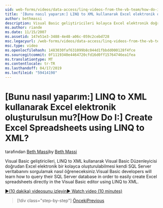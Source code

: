 ```yaml
---
uid: web-forms/videos/data-access/linq-videos-from-the-vb-team/how-do-i-create-excel-spreadsheets-using-linq-to-xml
title: '[Bunu nasıl yaparım:] LINQ to XML kullanarak Excel elektronik oluşturulsun mu? | Microsoft Docs'
author: bethmassi
description: Visual Basic geliştiricileri kolayca Excel elektronik doğrudan Visual Basic Düzenleyicisi'nde bize oluşturabilmek için kendi SQL Server veritabanını sorgulama hakkında bilgi edineceksiniz...
ms.author: riande
ms.date: 11/15/2007
ms.assetid: 147e51e3-3488-4e48-a06c-059c2cebd728
msc.legacyurl: /web-forms/videos/data-access/linq-videos-from-the-vb-team/how-do-i-create-excel-spreadsheets-using-linq-to-xml
msc.type: video
ms.openlocfilehash: 1483030faf631099b8c044d1fbbdd000128f4fce
ms.sourcegitcommit: 0f1119340e4464720cfd16d0ff15764746ea1fea
ms.translationtype: MT
ms.contentlocale: tr-TR
ms.lasthandoff: 04/17/2019
ms.locfileid: "59414198"
---
```

# <a name="how-do-i-create-excel-spreadsheets-using-linq-to-xml"></a><span data-ttu-id="de7a0-104">[Bunu nasıl yaparım:] LINQ to XML kullanarak Excel elektronik oluşturulsun mu?</span><span class="sxs-lookup"><span data-stu-id="de7a0-104">[How Do I:] Create Excel Spreadsheets using LINQ to XML?</span></span>

<span data-ttu-id="de7a0-105">tarafından [Beth Massi](https://github.com/bethmassi)</span><span class="sxs-lookup"><span data-stu-id="de7a0-105">by [Beth Massi](https://github.com/bethmassi)</span></span>

<span data-ttu-id="de7a0-106">Visual Basic geliştiricileri, LINQ to XML kullanarak Visual Basic Düzenleyicisi doğrudan Excel elektronik bir kolayca oluşturulabilmesi kendi SQL Server veritabanını sorgulamak nasıl öğreneceksiniz.</span><span class="sxs-lookup"><span data-stu-id="de7a0-106">Visual Basic developers will learn how to query their SQL Server database in order to easily create Excel spreadsheets directly in the Visual Basic editor using LINQ to XML.</span></span>

[<span data-ttu-id="de7a0-107">&#9654;(10 dakika) videosunu izleyin</span><span class="sxs-lookup"><span data-stu-id="de7a0-107">&#9654; Watch video (10 minutes)</span></span>](https://channel9.msdn.com/Blogs/ASP-NET-Site-Videos/how-do-i-create-excel-spreadsheets-using-linq-to-xml)

> [!div class="step-by-step"]
> [<span data-ttu-id="de7a0-108">Önceki</span><span class="sxs-lookup"><span data-stu-id="de7a0-108">Previous</span></span>](how-do-i-create-xml-documents-from-sql-data.md)
